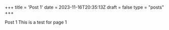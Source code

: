 +++
title = 'Post 1'
date = 2023-11-16T20:35:13Z
draft = false
type = "posts"
+++

Post 1
This is a test for page 1
